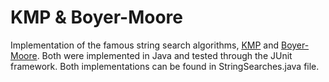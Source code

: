 # KMP & Boyer-Moore
Implementation of the famous string search algorithms, [KMP](https://en.wikipedia.org/wiki/Knuth%E2%80%93Morris%E2%80%93Pratt_algorithm) and [Boyer-Moore](https://en.wikipedia.org/wiki/Boyer%E2%80%93Moore_string_search_algorithm). Both were implemented in Java and tested through the JUnit framework. Both implementations can be found in StringSearches.java file. 
